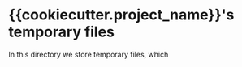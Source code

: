 # {{cookiecutter.project_name}}'s temporary files
In this directory we store temporary files, which 
